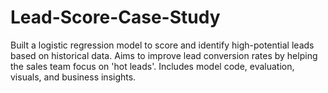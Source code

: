 # Lead-Score-Case-Study
Built a logistic regression model to score and identify high-potential leads based on historical data. Aims to improve lead conversion rates by helping the sales team focus on 'hot leads'. Includes model code, evaluation, visuals, and business insights.
